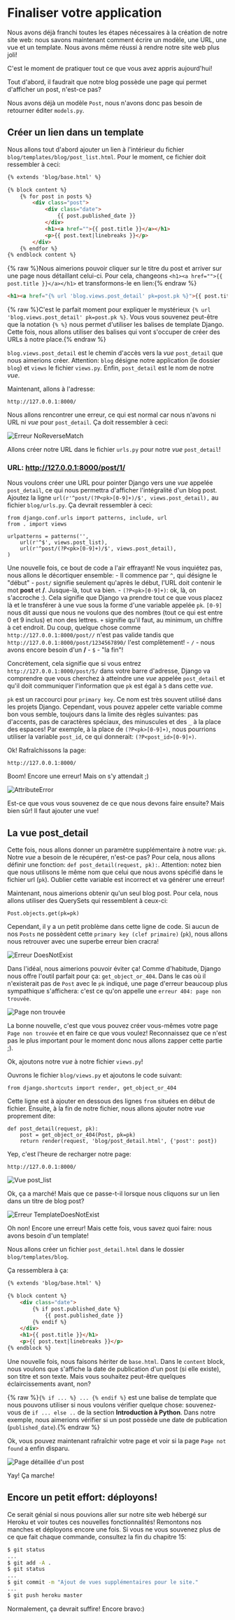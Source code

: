# Finaliser votre application

Nous avons déjà franchi toutes les étapes nécessaires à la création de notre site web: nous savons maintenant comment écrire un modèle, une URL, une vue et un template. Nous avons même réussi à rendre notre site web plus joli!

C'est le moment de pratiquer tout ce que vous avez appris aujourd'hui!

Tout d'abord, il faudrait que notre blog possède une page qui permet d'afficher un post, n'est-ce pas?

Nous avons déjà un modèle `Post`, nous n'avons donc pas besoin de retourner éditer `models.py`.

## Créer un lien dans un template

Nous allons tout d'abord ajouter un lien à l'intérieur du fichier `blog/templates/blog/post_list.html`. Pour le moment, ce fichier doit ressembler à ceci:

```html
{% extends 'blog/base.html' %}

{% block content %}
    {% for post in posts %}
        <div class="post">
            <div class="date">
                {{ post.published_date }}
            </div>
            <h1><a href="">{{ post.title }}</a></h1>
            <p>{{ post.text|linebreaks }}</p>
        </div>
    {% endfor %}
{% endblock content %}
```
    

{% raw %}Nous aimerions pouvoir cliquer sur le titre du post et arriver sur une page nous détaillant celui-ci. Pour cela, changeons `<h1><a href="">{{ post.title }}</a></h1>` et transformons-le en lien:{% endraw %}

```html
<h1><a href="{% url 'blog.views.post_detail' pk=post.pk %}">{{ post.title }}</a></h1>
```


{% raw %}C'est le parfait moment pour expliquer le mystérieux `{% url 'blog.views.post_detail' pk=post.pk %}`. Vous vous souvenez peut-être que la notation `{% %}` nous permet d'utiliser les balises de template Django. Cette fois, nous allons utiliser des balises qui vont s'occuper de créer des URLs à notre place.{% endraw %}

`blog.views.post_detail` est le chemin d'accès vers la *vue* `post_detail` que nous aimerions créer. Attention: `blog` désigne notre application (le dossier `blog`) et `views` le fichier `views.py`. Enfin, `post_detail` est le nom de notre *vue*.

Maintenant, allons à l'adresse:

    http://127.0.0.1:8000/
    

Nous allons rencontrer une erreur, ce qui est normal car nous n'avons ni URL ni *vue* pour `post_detail`. Ça doit ressembler à ceci:

![Erreur NoReverseMatch][1]

 [1]: images/no_reverse_match2.png

Allons créer notre URL dans le fichier `urls.py` pour notre *vue* `post_detail`!

### URL: http://127.0.0.1:8000/post/1/

Nous voulons créer une URL pour pointer Django vers une *vue* appelée `post_detail`, ce qui nous permettra d'afficher l'intégralité d'un blog post. Ajoutez la ligne `url(r'^post/(?P<pk>[0-9]+)/$', views.post_detail),` au fichier `blog/urls.py`. Ça devrait ressembler à ceci:

    from django.conf.urls import patterns, include, url
    from . import views
    
    urlpatterns = patterns('',
        url(r'^$', views.post_list),
        url(r'^post/(?P<pk>[0-9]+)/$', views.post_detail),
    )
    

Une nouvelle fois, ce bout de code a l'air effrayant! Ne vous inquiétez pas, nous allons le décortiquer ensemble: - Il commence par `^`, qui désigne le "début" - `post/` signifie seulement qu'après le début, l'URL doit contenir le mot **post** et **/**. Jusque-là, tout va bien. - `(?P<pk>[0-9]+)`: ok, là, on s'accroche :). Cela signifie que Django va prendre tout ce que vous placez là et le transférer à une vue sous la forme d'une variable appelée `pk`. `[0-9]` nous dit aussi que nous ne voulons que des nombres (tout ce qui est entre 0 et 9 inclus) et non des lettres. `+` signifie qu'il faut, au minimum, un chiffre à cet endroit. Du coup, quelque chose comme `http://127.0.0.1:8000/post//` n'est pas valide tandis que `http://127.0.0.1:8000/post/1234567890/` l'est complètement! - `/` - nous avons encore besoin d'un **/** - `$` - "la fin"!

Concrètement, cela signifie que si vous entrez `http://127.0.0.1:8000/post/5/` dans votre barre d'adresse, Django va comprendre que vous cherchez à atteindre une *vue* appelée `post_detail` et qu'il doit communiquer l'information que `pk` est égal à `5` dans cette *vue*.

`pk` est un raccourci pour `primary key`. Ce nom est très souvent utilisé dans les projets Django. Cependant, vous pouvez appeler cette variable comme bon vous semble, toujours dans la limite des règles suivantes: pas d'accents, pas de caractères spéciaux, des minuscules et des `_` à la place des espaces! Par exemple, à la place de `(?P<pk>[0-9]+)`, nous pourrions utiliser la variable `post_id`, ce qui donnerait: `(?P<post_id>[0-9]+)`.

Ok! Rafraîchissons la page:

    http://127.0.0.1:8000/
    

Boom! Encore une erreur! Mais on s'y attendait ;)

![AttributeError][2]

 [2]: images/attribute_error2.png

Est-ce que vous vous souvenez de ce que nous devons faire ensuite? Mais bien sûr! Il faut ajouter une vue!

## La vue post_detail

Cette fois, nous allons donner un paramètre supplémentaire à notre *vue*: `pk`. Notre *vue* a besoin de le récupérer, n'est-ce pas? Pour cela, nous allons définir une fonction: `def post_detail(request, pk):`. Attention: notez bien que nous utilisons le même nom que celui que nous avons spécifié dans le fichier url (`pk`). Oublier cette variable est incorrect et va générer une erreur!

Maintenant, nous aimerions obtenir qu'un seul blog post. Pour cela, nous allons utiliser des QuerySets qui ressemblent à ceux-ci:

    Post.objects.get(pk=pk)
    

Cependant, il y a un petit problème dans cette ligne de code. Si aucun de nos `Posts` ne possèdent cette `primary key (clef primaire)` (`pk`), nous allons nous retrouver avec une superbe erreur bien cracra!

![Erreur DoesNotExist][3]

 [3]: images/does_not_exist2.png

Dans l'idéal, nous aimerions pouvoir éviter ça! Comme d'habitude, Django nous offre l'outil parfait pour ça: `get_object_or_404`. Dans le cas où il n'existerait pas de `Post` avec le `pk` indiqué, une page d'erreur beaucoup plus sympathique s'affichera: c'est ce qu'on appelle une `erreur 404: page non trouvée`.

![Page non trouvée][4]

 [4]: images/404_2.png

La bonne nouvelle, c'est que vous pouvez créer vous-mêmes votre page `Page non trouvée` et en faire ce que vous voulez! Reconnaissez que ce n'est pas le plus important pour le moment donc nous allons zapper cette partie ;).

Ok, ajoutons notre *vue* à notre fichier `views.py`!

Ouvrons le fichier `blog/views.py` et ajoutons le code suivant:

    from django.shortcuts import render, get_object_or_404
    

Cette ligne est à ajouter en dessous des lignes `from` situées en début de fichier. Ensuite, à la fin de notre fichier, nous allons ajouter notre *vue* proprement dite:

    def post_detail(request, pk):
        post = get_object_or_404(Post, pk=pk)
        return render(request, 'blog/post_detail.html', {'post': post})
    

Yep, c'est l'heure de recharger notre page:

    http://127.0.0.1:8000/
    

![Vue post_list][5]

 [5]: images/post_list2.png

Ok, ça a marché! Mais que ce passe-t-il lorsque nous cliquons sur un lien dans un titre de blog post?

![Erreur TemplateDoesNotExist][6]

 [6]: images/template_does_not_exist2.png

Oh non! Encore une erreur! Mais cette fois, vous savez quoi faire: nous avons besoin d'un template!

Nous allons créer un fichier `post_detail.html` dans le dossier `blog/templates/blog`.

Ça ressemblera à ça:

```html
{% extends 'blog/base.html' %}

{% block content %}
    <div class="date">
        {% if post.published_date %}
            {{ post.published_date }}
        {% endif %}
    </div>
    <h1>{{ post.title }}</h1>
    <p>{{ post.text|linebreaks }}</p>
{% endblock %}
```
    

Une nouvelle fois, nous faisons hériter de `base.html`. Dans le `content` block, nous voulons que s'affiche la date de publication d'un post (si elle existe), son titre et son texte. Mais vous souhaitez peut-être quelques éclaircissements avant, non?

{% raw %}`{% if ... %} ... {% endif %}` est une balise de template que nous pouvons utiliser si nous voulons vérifier quelque chose: souvenez-vous de `if ... else ..` de la section **Introduction à Python**. Dans notre exemple, nous aimerions vérifier si un post possède une date de publication (`published_date`).{% endraw %}

Ok, vous pouvez maintenant rafraîchir votre page et voir si la page `Page not found` a enfin disparu.

![Page détaillée d'un post][7]

 [7]: images/post_detail2.png

Yay! Ça marche!

## Encore un petit effort: déployons!

Ce serait génial si nous pouvions aller sur notre site web hébergé sur Heroku et voir toutes ces nouvelles fonctionnalités! Remontons nos manches et déployons encore une fois. Si vous ne vous souvenez plus de ce que fait chaque commande, consultez la fin du chapitre 15:

```bash
$ git status
...
$ git add -A .
$ git status
...
$ git commit -m "Ajout de vues supplémentaires pour le site."
...
$ git push heroku master
```
    

Normalement, ça devrait suffire! Encore bravo:)
